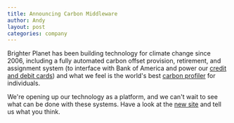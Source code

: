 ```yaml
---
title: Announcing Carbon Middleware
author: Andy
layout: post
categories: company
---
```


Brighter Planet has been building technology for climate change since 2006, including a fully automated carbon offset provision, retirement, and assignment system (to interface with Bank of America and power our [credit and debit cards](http://brighterplanet.com/cards)) and what we feel is the world's best [carbon profiler](http://brighterplanet.com/users/me/footprint) for individuals.

We're opening up our technology as a platform, and we can't wait to see what can be done with these systems. Have a look at the [new site](http://brighterplanet.com) and tell us what you think.
